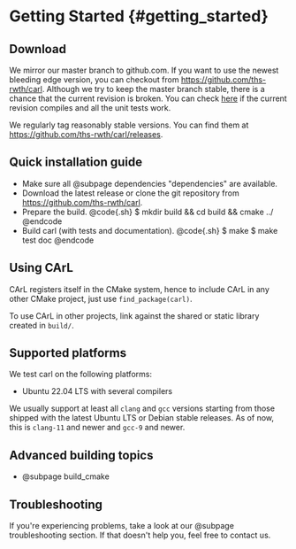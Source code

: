 Getting Started {#getting_started}
=======

Download
--------
We mirror our master branch to github.com. If you want to use the newest bleeding edge version, you can checkout from https://github.com/ths-rwth/carl.
Although we try to keep the master branch stable, there is a chance that the current revision is broken.
You can check [here](https://travis-ci.org/smtrat/carl/builds) if the current revision compiles and all the unit tests work.

We regularly tag reasonably stable versions. You can find them at https://github.com/ths-rwth/carl/releases.

Quick installation guide
--------------------------------------------
- Make sure all @subpage dependencies "dependencies" are available.
- Download the latest release or clone the git repository from https://github.com/ths-rwth/carl.
- Prepare the build.
@code{.sh}
$ mkdir build && cd build && cmake ../
@endcode
- Build carl (with tests and documentation).
@code{.sh}
$ make
$ make test doc
@endcode
 
Using CArL
--------------------------------------------
CArL registers itself in the CMake system, hence to include CArL in any other CMake project, just use `find_package(carl)`.

To use CArL in other projects, link against the shared or static library created in `build/`.

Supported platforms
--------------------------------------------
We test carl on the following platforms:

- Ubuntu 22.04 LTS with several compilers

We usually support at least all `clang` and `gcc` versions starting from those shipped with the latest Ubuntu LTS or Debian stable releases.
As of now, this is `clang-11` and newer and `gcc-9` and newer.

Advanced building topics
--------------------------------------------
- @subpage build_cmake

Troubleshooting
--------------------------------------------
If you're experiencing problems, take a look at our @subpage troubleshooting section. If that doesn't help you, feel free to contact us.
